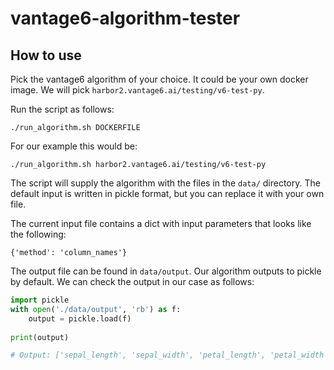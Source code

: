 # vantage6-algorithm-tester
## How to use
Pick the vantage6 algorithm of your choice. It could be your own docker image. We will pick 
`harbor2.vantage6.ai/testing/v6-test-py`.

Run the script as follows:
```shell
./run_algorithm.sh DOCKERFILE
```

For our example this would be:
```shell
./run_algorithm.sh harbor2.vantage6.ai/testing/v6-test-py
```

The script will supply the algorithm with the files in the `data/` directory. The default input 
is written in pickle format, but you can replace it with your own file.

The current input file contains a dict with input parameters that looks like the following:
```shell
{'method': 'column_names'}
```

The output file can be found in `data/output`.
Our algorithm outputs to pickle by default.
We can check the output in our case as follows:
```python
import pickle
with open('./data/output', 'rb') as f:
    output = pickle.load(f)
 
print(output)

# Output: ['sepal_length', 'sepal_width', 'petal_length', 'petal_width', 'class']
```